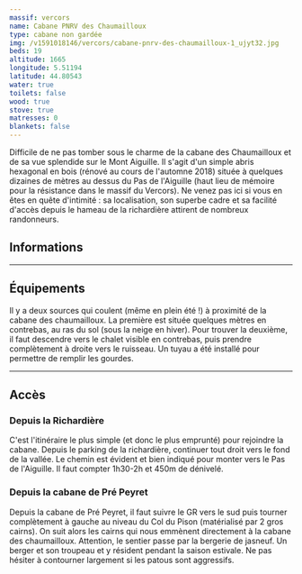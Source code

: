 ```yaml
---
massif: vercors
name: Cabane PNRV des Chaumailloux
type: cabane non gardée
img: /v1591018146/vercors/cabane-pnrv-des-chaumailloux-1_ujyt32.jpg
beds: 19
altitude: 1665
longitude: 5.51194
latitude: 44.80543
water: true
toilets: false
wood: true
stove: true
matresses: 0
blankets: false
---
```


Difficile de ne pas tomber sous le charme de la cabane des Chaumailloux et de sa vue splendide sur le Mont Aiguille. Il s'agit d'un simple abris hexagonal en bois (rénové au cours de l'automne 2018) située à quelques dizaines de mètres au dessus du Pas de l'Aiguille (haut lieu de mémoire pour la résistance dans le massif du Vercors). Ne venez pas ici si vous en êtes en quête d'intimité : sa localisation, son superbe cadre et sa facilité d'accès depuis le hameau de la richardière attirent de nombreux randonneurs.

## Informations

<grid :altitude="altitude" :beds="beds" :longitude="longitude" :latitude="longitude"></grid>

---

## Équipements

<grid :matresses="matresses" :blankets="blankets" :stove="stove" :wood="wood" :water="water" :toilets="toilets"></grid>

Il y a deux sources qui coulent (même en plein été !) à proximité de la cabane des chaumailloux. La première est située quelques mètres en contrebas, au ras du sol (sous la neige en hiver). Pour trouver la deuxième, il faut descendre vers le chalet visible en contrebas, puis prendre complètement à droite vers le ruisseau. Un tuyau a été installé pour permettre de remplir les gourdes.

---

## Accès

### Depuis la Richardière

C'est l'itinéraire le plus simple (et donc le plus emprunté) pour rejoindre la cabane. Depuis le parking de la richardière, continuer tout droit vers le fond de la vallée. Le chemin est évident et bien indiqué pour monter vers le Pas de l'Aiguille. Il faut compter 1h30-2h et 450m de dénivelé.

### Depuis la cabane de Pré Peyret

Depuis la cabane de Pré Peyret, il faut suivre le GR vers le sud puis tourner complètement à gauche au niveau du Col du Pison (matérialisé par 2 gros cairns). On suit alors les cairns qui nous emmènent directement à la cabane des chaumailloux. Attention, le sentier passe par la bergerie de jasneuf. Un berger et son troupeau et y résident pendant la saison estivale. Ne pas hésiter à contourner largement si les patous sont aggressifs.
